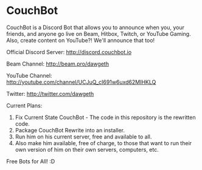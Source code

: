 # CouchBot
CouchBot is a Discord Bot that allows you to announce when you, your friends, and anyone go live on Beam, Hitbox, Twitch, or YouTube Gaming. Also, create content on YouTube?! We'll announce that too!


Official Discord Server: http://discord.couchbot.io

Beam Channel: http://beam.pro/dawgeth

YouTube Channel: http://youtube.com/channel/UCJuQ_cI691w6uxd62MIHKLQ

Twitter: http://twitter.com/dawgeth

Current Plans:

1. Fix Current State CouchBot - The code in this repository is the rewritten code.
2. Package CouchBot Rewrite into an installer.
3. Run him on his current server, free and available to all.
4. Also make him available, free of charge, to those that want to run their own version of him on their own servers, computers, etc.

Free Bots for All! :D
